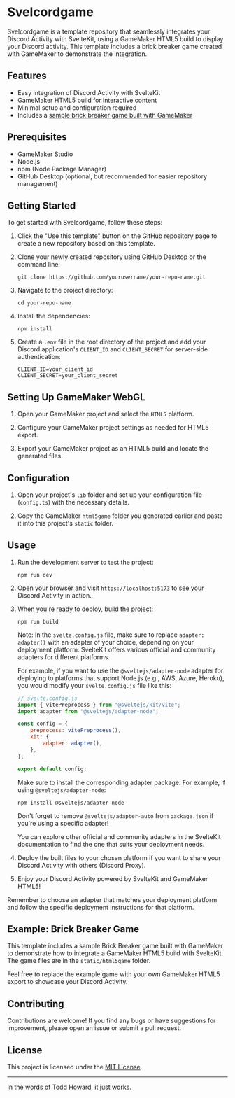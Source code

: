 # Svelcordgame

Svelcordgame is a template repository that seamlessly integrates your Discord Activity with SvelteKit, using a GameMaker HTML5 build to display your Discord activity. This template includes a brick breaker game created with GameMaker to demonstrate the integration.

## Features

-   Easy integration of Discord Activity with SvelteKit
-   GameMaker HTML5 build for interactive content
-   Minimal setup and configuration required
-   Includes a [sample brick breaker game built with GameMaker](https://gamemaker.io/en/blog/remade-brick-breaker-template)

## Prerequisites

-   GameMaker Studio
-   Node.js
-   npm (Node Package Manager)
-   GitHub Desktop (optional, but recommended for easier repository management)

## Getting Started

To get started with Svelcordgame, follow these steps:

1. Click the "Use this template" button on the GitHub repository page to create a new repository based on this template.

2. Clone your newly created repository using GitHub Desktop or the command line:

    ```
    git clone https://github.com/yourusername/your-repo-name.git
    ```

3. Navigate to the project directory:

    ```
    cd your-repo-name
    ```

4. Install the dependencies:

    ```
    npm install
    ```

5. Create a `.env` file in the root directory of the project and add your Discord application's `CLIENT_ID` and `CLIENT_SECRET` for server-side authentication:
    ```
    CLIENT_ID=your_client_id
    CLIENT_SECRET=your_client_secret
    ```

## Setting Up GameMaker WebGL

1. Open your GameMaker project and select the `HTML5` platform.

2. Configure your GameMaker project settings as needed for HTML5 export.

3. Export your GameMaker project as an HTML5 build and locate the generated files.

## Configuration

1. Open your project's `lib` folder and set up your configuration file (`config.ts`) with the necessary details.

2. Copy the GameMaker `html5game` folder you generated earlier and paste it into this project's `static` folder.

## Usage

1. Run the development server to test the project:

    ```
    npm run dev
    ```

2. Open your browser and visit `https://localhost:5173` to see your Discord Activity in action.

3. When you're ready to deploy, build the project:

    ```
    npm run build
    ```

    Note: In the `svelte.config.js` file, make sure to replace `adapter: adapter()` with an adapter of your choice, depending on your deployment platform. SvelteKit offers various official and community adapters for different platforms.

    For example, if you want to use the `@sveltejs/adapter-node` adapter for deploying to platforms that support Node.js (e.g., AWS, Azure, Heroku), you would modify your `svelte.config.js` file like this:

    ```js
    // svelte.config.js
    import { vitePreprocess } from "@sveltejs/kit/vite";
    import adapter from "@sveltejs/adapter-node";

    const config = {
        preprocess: vitePreprocess(),
        kit: {
            adapter: adapter(),
        },
    };

    export default config;
    ```

    Make sure to install the corresponding adapter package. For example, if using `@sveltejs/adapter-node`:

    ```
    npm install @sveltejs/adapter-node
    ```

    Don't forget to remove `@sveltejs/adapter-auto` from `package.json` if you're using a specific adapter!

    You can explore other official and community adapters in the SvelteKit documentation to find the one that suits your deployment needs.

4. Deploy the built files to your chosen platform if you want to share your Discord Activity with others (Discord Proxy).

5. Enjoy your Discord Activity powered by SvelteKit and GameMaker HTML5!

Remember to choose an adapter that matches your deployment platform and follow the specific deployment instructions for that platform.

## Example: Brick Breaker Game

This template includes a sample Brick Breaker game built with GameMaker to demonstrate how to integrate a GameMaker HTML5 build with SvelteKit. The game files are in the `static/html5game` folder.

Feel free to replace the example game with your own GameMaker HTML5 export to showcase your Discord Activity.

## Contributing

Contributions are welcome! If you find any bugs or have suggestions for improvement, please open an issue or submit a pull request.

## License

This project is licensed under the [MIT License](LICENSE).

---

In the words of Todd Howard, it just works.

